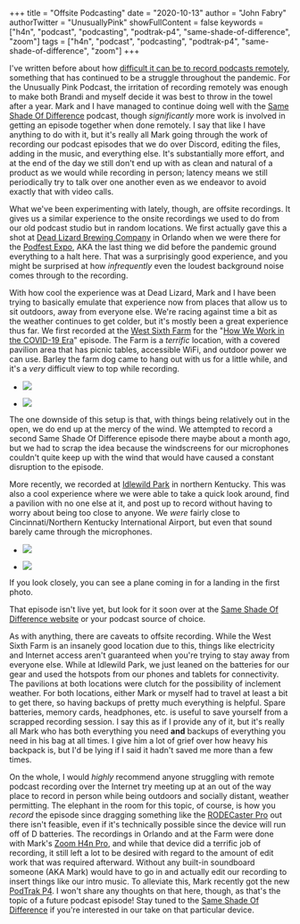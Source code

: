 +++
title = "Offsite Podcasting"
date = "2020-10-13"
author = "John Fabry"
authorTwitter = "UnusuallyPink"
showFullContent = false
keywords = ["h4n", "podcast", "podcasting", "podtrak-p4", "same-shade-of-difference", "zoom"]
tags = ["h4n", "podcast", "podcasting", "podtrak-p4", "same-shade-of-difference", "zoom"]
+++

I've written before about how [difficult it can be to record podcasts remotely](https://unusually.pink/the-dumpster-fire-of-remote-podcasting/), something that has continued to be a struggle throughout the pandemic. For the Unusually Pink Podcast, the irritation of recording remotely was enough to make both Brandi and myself decide it was best to throw in the towel after a year. Mark and I have managed to continue doing well with the [Same Shade Of Difference](https://sameshadeofdifference.com/) podcast, though _significantly_ more work is involved in getting an episode together when done remotely. I say that like I have anything to do with it, but it's really all Mark going through the work of recording our podcast episodes that we do over Discord, editing the files, adding in the music, and everything else. It's substantially more effort, and at the end of the day we still don't end up with as clean and natural of a product as we would while recording in person; latency means we still periodically try to talk over one another even as we endeavor to avoid exactly that with video calls.

What we've been experimenting with lately, though, are offsite recordings. It gives us a similar experience to the onsite recordings we used to do from our old podcast studio but in random locations. We first actually gave this a shot at [Dead Lizard Brewing Company](https://www.deadlizardbrewing.com/) in Orlando when we were there for the [Podfest Expo](https://unusually.pink/podfest-multimedia-expo/), AKA the last thing we did before the pandemic ground everything to a halt here. That was a surprisingly good experience, and you might be surprised at how _infrequently_ even the loudest background noise comes through to the recording.

With how cool the experience was at Dead Lizard, Mark and I have been trying to basically emulate that experience now from places that allow us to sit outdoors, away from everyone else. We're racing against time a bit as the weather continues to get colder, but it's mostly been a great experience thus far. We first recorded at the [West Sixth Farm](https://www.westsixth.com/westsixthfarm) for the "[How We Work in the COVID-19 Era](https://sameshadeofdifference.com/episodes/how-we-work-in-the-covid-19-era)" episode. The Farm is a _terrific_ location, with a covered pavilion area that has picnic tables, accessible WiFi, and outdoor power we can use. Barley the farm dog came to hang out with us for a little while, and it's a _very_ difficult view to top while recording.

- ![](/images/edit_farm_dog-rotated.jpg)
    
- ![](/images/edit_farm_field.jpg)
    

The one downside of this setup is that, with things being relatively out in the open, we do end up at the mercy of the wind. We attempted to record a second Same Shade Of Difference episode there maybe about a month ago, but we had to scrap the idea because the windscreens for our microphones couldn't quite keep up with the wind that would have caused a constant disruption to the episode.

More recently, we recorded at [Idlewild Park](https://www.boonecountyky.org/departments/parks/england_idlewild_park_and_dog_park.aspx) in northern Kentucky. This was also a cool experience where we were able to take a quick look around, find a pavilion with no one else at it, and post up to record without having to worry about being too close to anyone. We _were_ fairly close to Cincinnati/Northern Kentucky International Airport, but even that sound barely came through the microphones.

- ![](/images/edit_park_plane.jpg)
    
- ![](/images/edit_park_setup.jpg)
    

If you look closely, you can see a plane coming in for a landing in the first photo.

That episode isn't live yet, but look for it soon over at the [Same Shade Of Difference website](https://sameshadeofdifference.com/) or your podcast source of choice.

As with anything, there are caveats to offsite recording. While the West Sixth Farm is an insanely good location due to this, things like electricity and Internet access aren't guaranteed when you're trying to stay away from everyone else. While at Idlewild Park, we just leaned on the batteries for our gear and used the hotspots from our phones and tablets for connectivity. The pavilions at both locations were clutch for the possibility of inclement weather. For both locations, either Mark or myself had to travel at least a bit to get there, so having backups of pretty much everything is helpful. Spare batteries, memory cards, headphones, etc. is useful to save yourself from a scrapped recording session. I say this as if I provide any of it, but it's really all Mark who has both everything you need **and** backups of everything you need in his bag at all times. I give him a lot of grief over how heavy his backpack is, but I'd be lying if I said it hadn't saved me more than a few times.

On the whole, I would _highly_ recommend anyone struggling with remote podcast recording over the Internet try meeting up at an out of the way place to record in person while being outdoors and socially distant, weather permitting. The elephant in the room for this topic, of course, is how you _record_ the episode since dragging something like the [RODECaster Pro](https://www.rode.com/rodecasterpro) out there isn't feasible, even if it's technically possible since the device will run off of D batteries. The recordings in Orlando and at the Farm were done with Mark's [Zoom H4n Pro](https://zoomcorp.com/en/us/handheld-recorders/handheld-recorders/h4n-pro/), and while that device did a terrific job of recording, it still left a lot to be desired with regard to the amount of edit work that was required afterward. Without any built-in soundboard someone (AKA Mark) would have to go in and actually edit our recording to insert things like our intro music. To alleviate this, Mark recently got the new [PodTrak P4](https://zoomcorp.com/en/us/podtrak-recorders/podcast-recorders/podtrak-p4/). I won't share any thoughts on that here, though, as that's the topic of a future podcast episode! Stay tuned to the [Same Shade Of Difference](https://sameshadeofdifference.com/) if you're interested in our take on that particular device.
